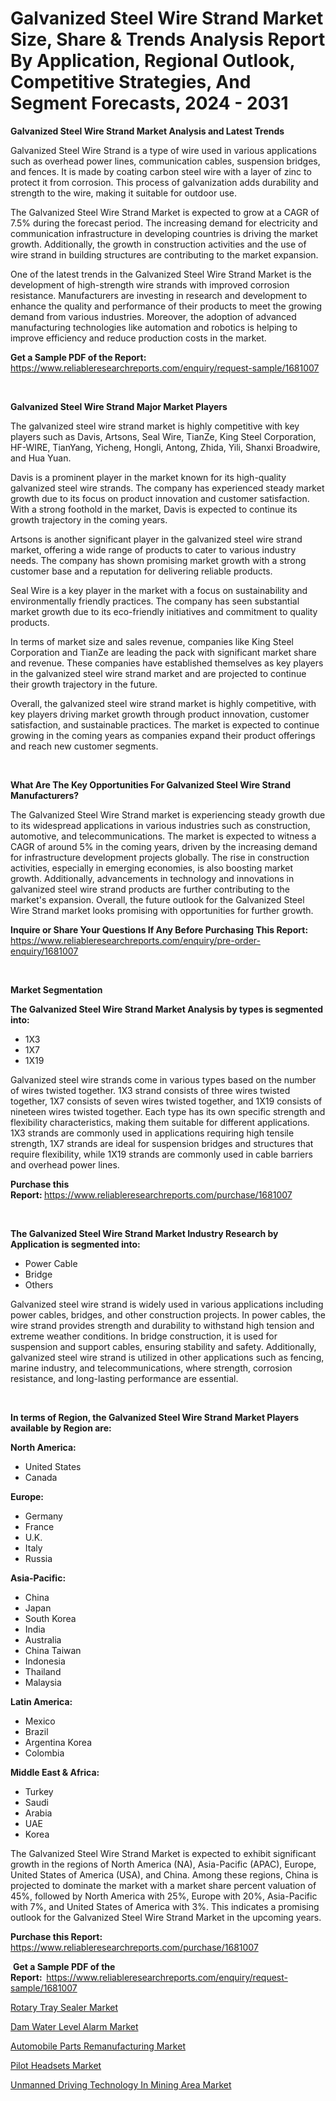 <p><h1>Galvanized Steel Wire Strand Market Size, Share & Trends Analysis Report By Application, Regional Outlook, Competitive Strategies, And Segment Forecasts, 2024 - 2031</h1></p><p><strong>Galvanized Steel Wire Strand Market Analysis and Latest Trends</strong></p>
<p><p>Galvanized Steel Wire Strand is a type of wire used in various applications such as overhead power lines, communication cables, suspension bridges, and fences. It is made by coating carbon steel wire with a layer of zinc to protect it from corrosion. This process of galvanization adds durability and strength to the wire, making it suitable for outdoor use.</p><p>The Galvanized Steel Wire Strand Market is expected to grow at a CAGR of 7.5% during the forecast period. The increasing demand for electricity and communication infrastructure in developing countries is driving the market growth. Additionally, the growth in construction activities and the use of wire strand in building structures are contributing to the market expansion.</p><p>One of the latest trends in the Galvanized Steel Wire Strand Market is the development of high-strength wire strands with improved corrosion resistance. Manufacturers are investing in research and development to enhance the quality and performance of their products to meet the growing demand from various industries. Moreover, the adoption of advanced manufacturing technologies like automation and robotics is helping to improve efficiency and reduce production costs in the market.</p></p>
<p><strong>Get a Sample PDF of the Report:&nbsp;</strong> <a href="https://www.reliableresearchreports.com/enquiry/request-sample/1681007">https://www.reliableresearchreports.com/enquiry/request-sample/1681007</a></p>
<p>&nbsp;</p>
<p><strong>Galvanized Steel Wire Strand Major Market Players</strong></p>
<p><p>The galvanized steel wire strand market is highly competitive with key players such as Davis, Artsons, Seal Wire, TianZe, King Steel Corporation, HF-WIRE, TianYang, Yicheng, Hongli, Antong, Zhida, Yili, Shanxi Broadwire, and Hua Yuan.</p><p>Davis is a prominent player in the market known for its high-quality galvanized steel wire strands. The company has experienced steady market growth due to its focus on product innovation and customer satisfaction. With a strong foothold in the market, Davis is expected to continue its growth trajectory in the coming years.</p><p>Artsons is another significant player in the galvanized steel wire strand market, offering a wide range of products to cater to various industry needs. The company has shown promising market growth with a strong customer base and a reputation for delivering reliable products.</p><p>Seal Wire is a key player in the market with a focus on sustainability and environmentally friendly practices. The company has seen substantial market growth due to its eco-friendly initiatives and commitment to quality products.</p><p>In terms of market size and sales revenue, companies like King Steel Corporation and TianZe are leading the pack with significant market share and revenue. These companies have established themselves as key players in the galvanized steel wire strand market and are projected to continue their growth trajectory in the future.</p><p>Overall, the galvanized steel wire strand market is highly competitive, with key players driving market growth through product innovation, customer satisfaction, and sustainable practices. The market is expected to continue growing in the coming years as companies expand their product offerings and reach new customer segments.</p></p>
<p>&nbsp;</p>
<p><strong>What Are The Key Opportunities For Galvanized Steel Wire Strand Manufacturers?</strong></p>
<p><p>The Galvanized Steel Wire Strand market is experiencing steady growth due to its widespread applications in various industries such as construction, automotive, and telecommunications. The market is expected to witness a CAGR of around 5% in the coming years, driven by the increasing demand for infrastructure development projects globally. The rise in construction activities, especially in emerging economies, is also boosting market growth. Additionally, advancements in technology and innovations in galvanized steel wire strand products are further contributing to the market's expansion. Overall, the future outlook for the Galvanized Steel Wire Strand market looks promising with opportunities for further growth.</p></p>
<p><strong>Inquire or Share Your Questions If Any Before Purchasing This Report:</strong> <a href="https://www.reliableresearchreports.com/enquiry/pre-order-enquiry/1681007">https://www.reliableresearchreports.com/enquiry/pre-order-enquiry/1681007</a></p>
<p>&nbsp;</p>
<p><strong>Market Segmentation</strong></p>
<p><strong>The Galvanized Steel Wire Strand Market Analysis by types is segmented into:</strong></p>
<p><ul><li>1X3</li><li>1X7</li><li>1X19</li></ul></p>
<p><p>Galvanized steel wire strands come in various types based on the number of wires twisted together. 1X3 strand consists of three wires twisted together, 1X7 consists of seven wires twisted together, and 1X19 consists of nineteen wires twisted together. Each type has its own specific strength and flexibility characteristics, making them suitable for different applications. 1X3 strands are commonly used in applications requiring high tensile strength, 1X7 strands are ideal for suspension bridges and structures that require flexibility, while 1X19 strands are commonly used in cable barriers and overhead power lines.</p></p>
<p><strong>Purchase this Report:&nbsp;</strong><a href="https://www.reliableresearchreports.com/purchase/1681007">https://www.reliableresearchreports.com/purchase/1681007</a></p>
<p>&nbsp;</p>
<p><strong>The Galvanized Steel Wire Strand Market Industry Research by Application is segmented into:</strong></p>
<p><ul><li>Power Cable</li><li>Bridge</li><li>Others</li></ul></p>
<p><p>Galvanized steel wire strand is widely used in various applications including power cables, bridges, and other construction projects. In power cables, the wire strand provides strength and durability to withstand high tension and extreme weather conditions. In bridge construction, it is used for suspension and support cables, ensuring stability and safety. Additionally, galvanized steel wire strand is utilized in other applications such as fencing, marine industry, and telecommunications, where strength, corrosion resistance, and long-lasting performance are essential.</p></p>
<p>&nbsp;</p>
<p><strong>In terms of Region, the Galvanized Steel Wire Strand Market Players available by Region are:</strong></p>
<p>
    <p> <strong> North America: </strong>
        <ul>
            <li>United States</li>
            <li>Canada</li>
        </ul>
        </p> 
    <p> <strong> Europe: </strong>
        <ul>
            <li>Germany</li>
            <li>France</li>
            <li>U.K.</li>
            <li>Italy</li>
            <li>Russia</li>
        </ul>
        </p> 
    <p> <strong> Asia-Pacific: </strong>
        <ul>
            <li>China</li>
            <li>Japan</li>
            <li>South Korea</li>
            <li>India</li>
            <li>Australia</li>
            <li>China Taiwan</li>
            <li>Indonesia</li>
            <li>Thailand</li>
            <li>Malaysia</li>
        </ul>
        </p> 
    <p> <strong> Latin America: </strong>
        <ul>
            <li>Mexico</li>
            <li>Brazil</li>
            <li>Argentina Korea</li>
            <li>Colombia</li>
        </ul>
        </p> 
    <p> <strong> Middle East & Africa: </strong>
        <ul>
            <li>Turkey</li>
            <li>Saudi</li>
            <li>Arabia</li>
            <li>UAE</li>
            <li>Korea</li>
        </ul>
    </p>
    </p>
<p><p>The Galvanized Steel Wire Strand Market is expected to exhibit significant growth in the regions of North America (NA), Asia-Pacific (APAC), Europe, United States of America (USA), and China. Among these regions, China is projected to dominate the market with a market share percent valuation of 45%, followed by North America with 25%, Europe with 20%, Asia-Pacific with 7%, and United States of America with 3%. This indicates a promising outlook for the Galvanized Steel Wire Strand Market in the upcoming years.</p></p>
<p><strong>Purchase this Report: </strong><a href="https://www.reliableresearchreports.com/purchase/1681007">https://www.reliableresearchreports.com/purchase/1681007</a></p>
<p>&nbsp;<strong>Get a Sample PDF of the Report:&nbsp;&nbsp;</strong><a href="https://www.reliableresearchreports.com/enquiry/request-sample/1681007">https://www.reliableresearchreports.com/enquiry/request-sample/1681007</a></p>
<p><strong></strong></p>
<p><p><a href="https://github.com/bentleemidoriestelle7o/Market-Research-Report-List-1/blob/main/rotary-tray-sealer-market.md">Rotary Tray Sealer Market</a></p><p><a href="https://issuu.com/reportprime-2/docs/dam-water-level-alarm-market-size-2030.pptx">Dam Water Level Alarm Market</a></p><p><a href="https://medium.com/@laurenbrown1918/automobile-parts-remanufacturing-nbsp-market-focuses-on-market-share-size-and-projected-forecast-25eb28cdce6a">Automobile Parts Remanufacturing Market</a></p><p><a href="https://github.com/guneycigdem35/Market-Research-Report-List-2/blob/main/pilot-headsets-market.md">Pilot Headsets Market</a></p><p><a href="https://issuu.com/reportprime-2/docs/unmanned-driving-technology-in-mining-area-market-">Unmanned Driving Technology In Mining Area Market</a></p></p>